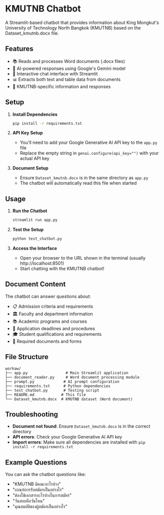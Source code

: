 # KMUTNB Chatbot

A Streamlit-based chatbot that provides information about King Mongkut's University of Technology North Bangkok (KMUTNB) based on the Dataset_kmutnb.docx file.

## Features

- 📚 Reads and processes Word documents (.docx files)
- 🤖 AI-powered responses using Google's Gemini model
- 💬 Interactive chat interface with Streamlit
- 📊 Extracts both text and table data from documents
- 🎯 KMUTNB-specific information and responses

## Setup

1. **Install Dependencies**
   ```bash
   pip install -r requirements.txt
   ```

2. **API Key Setup**
   - You'll need to add your Google Generative AI API key to the `app.py` file
   - Replace the empty string in `genai.configure(api_key="")` with your actual API key

3. **Document Setup**
   - Ensure `Dataset_kmutnb.docx` is in the same directory as `app.py`
   - The chatbot will automatically read this file when started

## Usage

1. **Run the Chatbot**
   ```bash
   streamlit run app.py
   ```

2. **Test the Setup**
   ```bash
   python test_chatbot.py
   ```

3. **Access the Interface**
   - Open your browser to the URL shown in the terminal (usually http://localhost:8501)
   - Start chatting with the KMUTNB chatbot!

## Document Content

The chatbot can answer questions about:
- 📋 Admission criteria and requirements
- 🏛️ Faculty and department information
- 📚 Academic programs and courses
- 📅 Application deadlines and procedures
- 🎓 Student qualifications and requirements
- 📝 Required documents and forms

## File Structure

```
workaw/
├── app.py                 # Main Streamlit application
├── document_reader.py     # Word document processing module
├── prompt.py             # AI prompt configuration
├── requirements.txt      # Python dependencies
├── test_chatbot.py       # Testing script
├── README.md            # This file
└── Dataset_kmutnb.docx  # KMUTNB dataset (Word document)
```

## Troubleshooting

- **Document not found**: Ensure `Dataset_kmutnb.docx` is in the correct directory
- **API errors**: Check your Google Generative AI API key
- **Import errors**: Make sure all dependencies are installed with `pip install -r requirements.txt`

## Example Questions

You can ask the chatbot questions like:
- "KMUTNB มีคณะอะไรบ้าง"
- "เกณฑ์การรับสมัครเป็นอย่างไร"
- "ต้องใช้เอกสารอะไรบ้างในการสมัคร"
- "วันสอบคือวันไหน"
- "คุณสมบัติของผู้สมัครเป็นอย่างไร" 